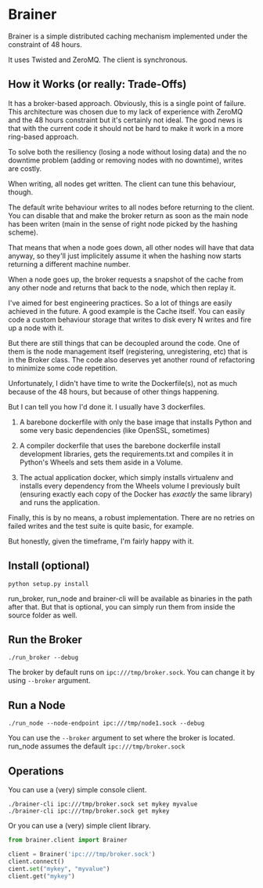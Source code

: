 # Brainer

Brainer is a simple distributed caching mechanism implemented under
the constraint of 48 hours.

It uses Twisted and ZeroMQ. The client is synchronous.

## How it Works (or really: Trade-Offs)

It has a broker-based approach. Obviously, this is a single point of failure. This architecture was chosen due to my lack of experience with ZeroMQ and the 48 hours constraint but it's certainly not ideal. The good news is that with the current code it should not be hard to make it work in a more ring-based approach.

To solve both the resiliency (losing a node without losing data) and the no downtime problem (adding or removing nodes with no downtime), writes are costly.

When writing, all nodes get written. The client can tune this behaviour, though.

The default write behaviour writes to all nodes before returning to the client. You can disable that and make the broker return as soon as the main node has been writen (main in the sense of right node picked by the hashing scheme).

That means that when a node goes down, all other nodes will have that data anyway, so they'll just implicitely assume it when the hashing now starts returning a different machine number.

When a node goes up, the broker requests a snapshot of the cache from any other node and returns that back to the node, which then replay it.

I've aimed for best engineering practices. So a lot of things are easily achieved in the future. A good example is the Cache itself. You can easily code a custom behaviour storage that writes to disk every N writes and fire up a node with it.

But there are still things that can be decoupled around the code. One of them is the node management itself (registering, unregistering, etc) that is in the Broker class. The code also deserves yet another round of refactoring to minimize some code repetition.

Unfortunately, I didn't have time to write the Dockerfile(s), not as much because of the 48 hours, but because of other things happening.

But I can tell you how I'd done it. I usually have 3 dockerfiles.

1) A barebone dockerfile with only the base image that installs Python and some very basic dependencies (like OpenSSL, sometimes)

2) A compiler dockerfile that uses the barebone dockerfile install development libraries, gets the requirements.txt and compiles it in Python's Wheels and sets them aside in a Volume.

3) The actual application docker, which simply installs virtualenv and installs every dependency from the Wheels volume I previously built (ensuring exactly each copy of the Docker has *exactly* the same library) and runs the application.

Finally, this is by no means, a robust implementation. There are no retries on failed writes and the test suite is quite basic, for example.

But honestly, given the timeframe, I'm fairly happy with it.

## Install (optional)

```
python setup.py install
```

run_broker, run_node and brainer-cli will be available as binaries in the path after that. But that is optional, you can simply run them from inside the source folder as well.

## Run the Broker

```
./run_broker --debug
```

The broker by default runs on `ipc:///tmp/broker.sock`. You can change it by using `--broker` argument.

## Run a Node

```
./run_node --node-endpoint ipc:///tmp/node1.sock --debug
```

You can use the `--broker` argument to set where the broker is located. run_node assumes the default `ipc:///tmp/broker.sock`

## Operations

You can use a (very) simple console client.

```
./brainer-cli ipc:///tmp/broker.sock set mykey myvalue
./brainer-cli ipc:///tmp/broker.sock get mykey
```

Or you can use a (very) simple client library.

```python
from brainer.client import Brainer

client = Brainer('ipc:///tmp/broker.sock')
client.connect()
cient.set("mykey", "myvalue")
client.get("mykey")
```
